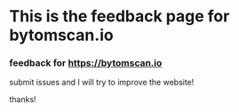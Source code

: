 # This is the feedback page for bytomscan.io
### feedback for https://bytomscan.io
submit issues and I will try to improve the website!

thanks!
